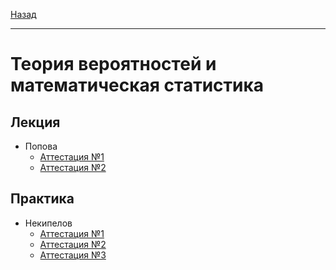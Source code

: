 [Назад](../../README.md)
***
# Теория вероятностей и математическая статистика

## Лекция
+ Попова
  + [Аттестация №1](popova/terver-pr-att-1-fact.md)
  + [Аттестация №2](popova/terver-pr-att-2-fact.md)
## Практика
+ Некипелов
  + [Аттестация №1](nekipelov/terver-pr-att-1-fact.md)
  + [Аттестация №2](nekipelov/terver-pr-att-2-fact.md)
  + [Аттестация №3](nekipelov/terver-pr-att-3-fact.md)
